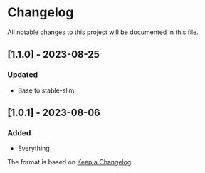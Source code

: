 # Changelog

All notable changes to this project will be documented in this file.

## [1.1.0] - 2023-08-25
### Updated
- Base to stable-slim

## [1.0.1] - 2023-08-06
### Added
- Everything

The format is based on [Keep a Changelog](https://keepachangelog.com/en/1.0.0/)
